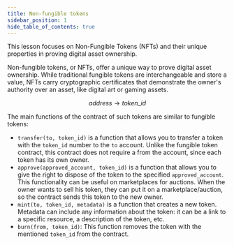```yaml
---
title: Non-fungible tokens
sidebar_position: 1
hide_table_of_contents: true
---
```


This lesson focuses on Non-Fungible Tokens (NFTs) and their unique properties in proving digital asset ownership.

Non-fungible tokens, or NFTs, offer a unique way to prove digital asset ownership. While traditional fungible tokens are interchangeable and store a value, NFTs carry cryptographic certificates that demonstrate the owner's authority over an asset, like digital art or gaming assets.

$$
address → token\_id
$$

The main functions of the contract of such tokens are similar to fungible tokens:

- `transfer(to, token_id)` is a function that allows you to transfer a token with the `token_id` number to the `to` account. Unlike the fungible token contract, this contract does not require a from the account, since each token has its own owner.
- `approve(approved_account, token_id)` is a function that allows you to give the right to dispose of the token to the specified `approved_account`. This functionality can be useful on marketplaces for auctions. When the owner wants to sell his token, they can put it on a marketplace/auction, so the contract sends this token to the new owner.
- `mint(to, token_id, metadata)` is a function that creates a new token. Metadata can include any information about the token: it can be a link to a specific resource, a description of the token, etc.
- `burn(from, token_id)`: This function removes the token with the mentioned `token_id` from the contract.

